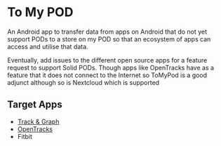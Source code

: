 # To My POD

An Android app to transfer data from apps on Android that do not yet
support PODs to a store on my POD so that an ecosystem of apps can
access and utilise that data.

Eventually, add issues to the different open source apps for a feature
request to support Solid PODs. Though apps like OpenTracks have as a
feature that it does not connect to the Internet so ToMyPod is a good
adjunct although so is Nextcloud which is supported

## Target Apps

+ [Track & Graph](https://github.com/SamAmco/track-and-graph)
+ [OpenTracks](https://github.com/OpenTracksApp/OpenTracks)
+ Fitbit

